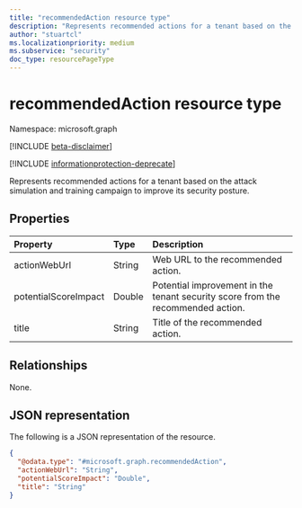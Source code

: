 ```yaml
---
title: "recommendedAction resource type"
description: "Represents recommended actions for a tenant based on the attack simulation and training campaign to improve its security posture."
author: "stuartcl"
ms.localizationpriority: medium
ms.subservice: "security"
doc_type: resourcePageType
---
```


# recommendedAction resource type

Namespace: microsoft.graph

[!INCLUDE [beta-disclaimer](../../includes/beta-disclaimer.md)]

[!INCLUDE [informationprotection-deprecate](../../includes/informationprotection-deprecate.md)]

Represents recommended actions for a tenant based on the attack simulation and training campaign to improve its security posture.

## Properties
|Property|Type|Description|
|:---|:---|:---|
|actionWebUrl|String|Web URL to the recommended action.|
|potentialScoreImpact|Double|Potential improvement in the tenant security score from the recommended action.|
|title|String|Title of the recommended action.|

## Relationships
None.

## JSON representation
The following is a JSON representation of the resource.
<!-- {
  "blockType": "resource",
  "@odata.type": "microsoft.graph.recommendedAction"
}
-->
``` json
{
  "@odata.type": "#microsoft.graph.recommendedAction",
  "actionWebUrl": "String",
  "potentialScoreImpact": "Double",
  "title": "String"
}
```

